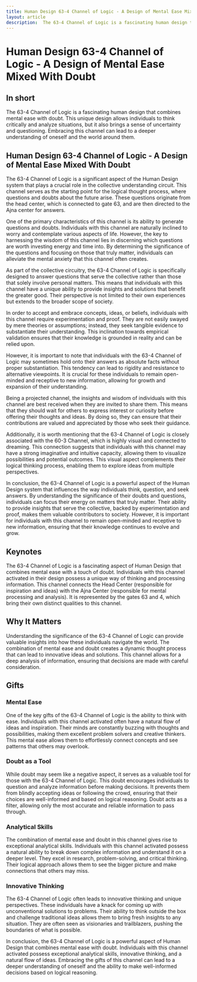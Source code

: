 ```yaml
---
title: Human Design 63-4 Channel of Logic - A Design of Mental Ease Mixed With Doubt
layout: article
description:  The 63-4 Channel of Logic is a fascinating human design that combines mental ease with doubt. This unique design allows individuals to think critically and analyze situations, but it also brings a sense of uncertainty and questioning. Embracing this channel can lead to a deeper understanding of oneself and the world around them.
---
```

# Human Design 63-4 Channel of Logic - A Design of Mental Ease Mixed With Doubt
## In short
 The 63-4 Channel of Logic is a fascinating human design that combines mental ease with doubt. This unique design allows individuals to think critically and analyze situations, but it also brings a sense of uncertainty and questioning. Embracing this channel can lead to a deeper understanding of oneself and the world around them.

## Human Design 63-4 Channel of Logic - A Design of Mental Ease Mixed With Doubt
The 63-4 Channel of Logic is a significant aspect of the Human Design system that plays a crucial role in the collective understanding circuit. This channel serves as the starting point for the logical thought process, where questions and doubts about the future arise. These questions originate from the head center, which is connected to gate 63, and are then directed to the Ajna center for answers.

One of the primary characteristics of this channel is its ability to generate questions and doubts. Individuals with this channel are naturally inclined to worry and contemplate various aspects of life. However, the key to harnessing the wisdom of this channel lies in discerning which questions are worth investing energy and time into. By determining the significance of the questions and focusing on those that truly matter, individuals can alleviate the mental anxiety that this channel often creates.

As part of the collective circuitry, the 63-4 Channel of Logic is specifically designed to answer questions that serve the collective rather than those that solely involve personal matters. This means that individuals with this channel have a unique ability to provide insights and solutions that benefit the greater good. Their perspective is not limited to their own experiences but extends to the broader scope of society.

In order to accept and embrace concepts, ideas, or beliefs, individuals with this channel require experimentation and proof. They are not easily swayed by mere theories or assumptions; instead, they seek tangible evidence to substantiate their understanding. This inclination towards empirical validation ensures that their knowledge is grounded in reality and can be relied upon.

However, it is important to note that individuals with the 63-4 Channel of Logic may sometimes hold onto their answers as absolute facts without proper substantiation. This tendency can lead to rigidity and resistance to alternative viewpoints. It is crucial for these individuals to remain open-minded and receptive to new information, allowing for growth and expansion of their understanding.

Being a projected channel, the insights and wisdom of individuals with this channel are best received when they are invited to share them. This means that they should wait for others to express interest or curiosity before offering their thoughts and ideas. By doing so, they can ensure that their contributions are valued and appreciated by those who seek their guidance.

Additionally, it is worth mentioning that the 63-4 Channel of Logic is closely associated with the 60-3 Channel, which is highly visual and connected to dreaming. This connection suggests that individuals with this channel may have a strong imaginative and intuitive capacity, allowing them to visualize possibilities and potential outcomes. This visual aspect complements their logical thinking process, enabling them to explore ideas from multiple perspectives.

In conclusion, the 63-4 Channel of Logic is a powerful aspect of the Human Design system that influences the way individuals think, question, and seek answers. By understanding the significance of their doubts and questions, individuals can focus their energy on matters that truly matter. Their ability to provide insights that serve the collective, backed by experimentation and proof, makes them valuable contributors to society. However, it is important for individuals with this channel to remain open-minded and receptive to new information, ensuring that their knowledge continues to evolve and grow.
## Keynotes

The 63-4 Channel of Logic is a fascinating aspect of Human Design that combines mental ease with a touch of doubt. Individuals with this channel activated in their design possess a unique way of thinking and processing information. This channel connects the Head Center (responsible for inspiration and ideas) with the Ajna Center (responsible for mental processing and analysis). It is represented by the gates 63 and 4, which bring their own distinct qualities to this channel.

## Why It Matters

Understanding the significance of the 63-4 Channel of Logic can provide valuable insights into how these individuals navigate the world. The combination of mental ease and doubt creates a dynamic thought process that can lead to innovative ideas and solutions. This channel allows for a deep analysis of information, ensuring that decisions are made with careful consideration.

## Gifts

### Mental Ease

One of the key gifts of the 63-4 Channel of Logic is the ability to think with ease. Individuals with this channel activated often have a natural flow of ideas and inspiration. Their minds are constantly buzzing with thoughts and possibilities, making them excellent problem solvers and creative thinkers. This mental ease allows them to effortlessly connect concepts and see patterns that others may overlook.

### Doubt as a Tool

While doubt may seem like a negative aspect, it serves as a valuable tool for those with the 63-4 Channel of Logic. This doubt encourages individuals to question and analyze information before making decisions. It prevents them from blindly accepting ideas or following the crowd, ensuring that their choices are well-informed and based on logical reasoning. Doubt acts as a filter, allowing only the most accurate and reliable information to pass through.

### Analytical Skills

The combination of mental ease and doubt in this channel gives rise to exceptional analytical skills. Individuals with this channel activated possess a natural ability to break down complex information and understand it on a deeper level. They excel in research, problem-solving, and critical thinking. Their logical approach allows them to see the bigger picture and make connections that others may miss.

### Innovative Thinking

The 63-4 Channel of Logic often leads to innovative thinking and unique perspectives. These individuals have a knack for coming up with unconventional solutions to problems. Their ability to think outside the box and challenge traditional ideas allows them to bring fresh insights to any situation. They are often seen as visionaries and trailblazers, pushing the boundaries of what is possible.

In conclusion, the 63-4 Channel of Logic is a powerful aspect of Human Design that combines mental ease with doubt. Individuals with this channel activated possess exceptional analytical skills, innovative thinking, and a natural flow of ideas. Embracing the gifts of this channel can lead to a deeper understanding of oneself and the ability to make well-informed decisions based on logical reasoning.